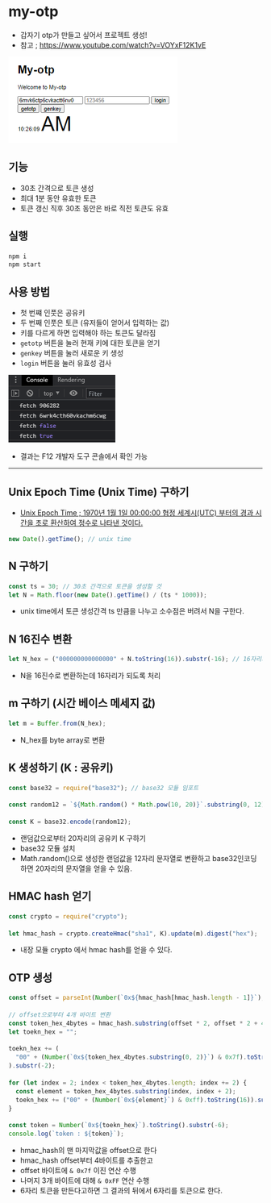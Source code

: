 # my-otp

- 갑자기 otp가 만들고 싶어서 프로젝트 생성!
- 참고 ; https://www.youtube.com/watch?v=VOYxF12K1vE

![](./readmeRes/preview.png)

## 기능

- 30초 간격으로 토큰 생성
- 최대 1분 동안 유효한 토큰
- 토큰 갱신 직후 30초 동안은 바로 직전 토큰도 유효

## 실행

```sh
npm i
npm start
```

## 사용 방법

- 첫 번쨰 인풋은 공유키
- 두 번째 인풋은 토큰 (유저들이 얻어서 입력하는 값)
- 키를 다르게 하면 입력해야 하는 토큰도 달라짐
- `getotp` 버튼을 눌러 현재 키에 대한 토큰을 얻기
- `genkey` 버튼을 눌러 새로운 키 생성
- `login` 버튼을 눌러 유효성 검사

![](./readmeRes/1.png)

- 결과는 F12 개발자 도구 콘솔에서 확인 가능

---

## Unix Epoch Time (Unix Time) 구하기

- [Unix Epoch Time ; 1970년 1월 1일 00:00:00 협정 세계시(UTC) 부터의 경과 시간을 초로 환산하여 정수로 나타낸 것이다.](https://ko.wikipedia.org/wiki/%EC%9C%A0%EB%8B%89%EC%8A%A4_%EC%8B%9C%EA%B0%84)

```js js
new Date().getTime(); // unix time
```

## N 구하기

```js js
const ts = 30; // 30초 간격으로 토큰을 생성할 것
let N = Math.floor(new Date().getTime() / (ts * 1000));
```

- unix time에서 토큰 생성간격 ts 만큼을 나누고 소수점은 버려서 N을 구한다.

## N 16진수 변환

```js js
let N_hex = ("000000000000000" + N.toString(16)).substr(-16); // 16자리가 되도록 앞에 0 패딩추가
```

- N을 16진수로 변환하는데 16자리가 되도록 처리

## m 구하기 (시간 베이스 메세지 값)

```js js
let m = Buffer.from(N_hex);
```

- N_hex를 byte array로 변환

## K 생성하기 (K : 공유키)

```js js
const base32 = require("base32"); // base32 모듈 임포트

const random12 = `${Math.random() * Math.pow(10, 20)}`.substring(0, 12); // 12자리 랜덤숫자 생성

const K = base32.encode(random12);
```

- 랜덤값으로부터 20자리의 공유키 K 구하기
- base32 모듈 설치
- Math.random()으로 생성한 랜덤값을 12자리 문자열로 변환하고 base32인코딩하면 20자리의 문자열을 얻을 수 있음.

## HMAC hash 얻기

```js js
const crypto = require("crypto");

let hmac_hash = crypto.createHmac("sha1", K).update(m).digest("hex");
```

- 내장 모듈 crypto 에서 hmac hash를 얻을 수 있다.

## OTP 생성

```js js
const offset = parseInt(Number(`0x${hmac_hash[hmac_hash.length - 1]}`), 10);

// offset으로부터 4개 바이트 변환
const token_hex_4bytes = hmac_hash.substring(offset * 2, offset * 2 + 4 * 2);
let toekn_hex = "";

toekn_hex += (
  "00" + (Number(`0x${token_hex_4bytes.substring(0, 2)}`) & 0x7f).toString(16)
).substr(-2);

for (let index = 2; index < token_hex_4bytes.length; index += 2) {
  const element = token_hex_4bytes.substring(index, index + 2);
  toekn_hex += ("00" + (Number(`0x${element}`) & 0xff).toString(16)).substr(-2);
}

const token = Number(`0x${toekn_hex}`).toString().substr(-6);
console.log(`token : ${token}`);
```

- hmac_hash의 맨 마지막값을 offset으로 한다
- hmac_hash offset부터 4바이트를 추출한고
- offset 바이트에 `& 0x7f` 이진 연산 수행
- 나머지 3개 바이트에 대해 `& 0xFF` 연산 수행
- 6자리 토큰을 만든다고하면 그 결과의 뒤에서 6자리를 토큰으로 한다.
